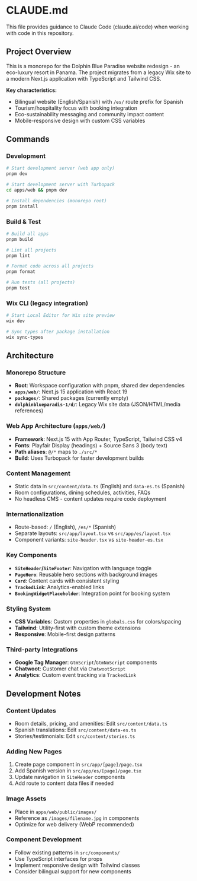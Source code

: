 # CLAUDE.md

This file provides guidance to Claude Code (claude.ai/code) when working with code in this repository.

## Project Overview

This is a monorepo for the Dolphin Blue Paradise website redesign - an eco-luxury resort in Panama. The project migrates from a legacy Wix site to a modern Next.js application with TypeScript and Tailwind CSS.

**Key characteristics:**
- Bilingual website (English/Spanish) with `/es/` route prefix for Spanish
- Tourism/hospitality focus with booking integration
- Eco-sustainability messaging and community impact content
- Mobile-responsive design with custom CSS variables

## Commands

### Development
```bash
# Start development server (web app only)
pnpm dev

# Start development server with Turbopack
cd apps/web && pnpm dev

# Install dependencies (monorepo root)
pnpm install
```

### Build & Test
```bash
# Build all apps
pnpm build

# Lint all projects
pnpm lint

# Format code across all projects
pnpm format

# Run tests (all projects)
pnpm test
```

### Wix CLI (legacy integration)
```bash
# Start Local Editor for Wix site preview
wix dev

# Sync types after package installation
wix sync-types
```

## Architecture

### Monorepo Structure
- **Root**: Workspace configuration with pnpm, shared dev dependencies
- **`apps/web/`**: Next.js 15 application with React 19
- **`packages/`**: Shared packages (currently empty)
- **`dolphinblueparadis-1/d/`**: Legacy Wix site data (JSON/HTML/media references)

### Web App Architecture (`apps/web/`)
- **Framework**: Next.js 15 with App Router, TypeScript, Tailwind CSS v4
- **Fonts**: Playfair Display (headings) + Source Sans 3 (body text)
- **Path aliases**: `@/*` maps to `./src/*`
- **Build**: Uses Turbopack for faster development builds

### Content Management
- Static data in `src/content/data.ts` (English) and `data-es.ts` (Spanish)
- Room configurations, dining schedules, activities, FAQs
- No headless CMS - content updates require code deployment

### Internationalization
- Route-based: `/` (English), `/es/*` (Spanish)
- Separate layouts: `src/app/layout.tsx` vs `src/app/es/layout.tsx`
- Component variants: `site-header.tsx` vs `site-header-es.tsx`

### Key Components
- **`SiteHeader`/`SiteFooter`**: Navigation with language toggle
- **`PageHero`**: Reusable hero sections with background images
- **`Card`**: Content cards with consistent styling
- **`TrackedLink`**: Analytics-enabled links
- **`BookingWidgetPlaceholder`**: Integration point for booking system

### Styling System
- **CSS Variables**: Custom properties in `globals.css` for colors/spacing
- **Tailwind**: Utility-first with custom theme extensions
- **Responsive**: Mobile-first design patterns

### Third-party Integrations
- **Google Tag Manager**: `GtmScript`/`GtmNoScript` components
- **Chatwoot**: Customer chat via `ChatwootScript`
- **Analytics**: Custom event tracking via `TrackedLink`

## Development Notes

### Content Updates
- Room details, pricing, and amenities: Edit `src/content/data.ts`
- Spanish translations: Edit `src/content/data-es.ts`
- Stories/testimonials: Edit `src/content/stories.ts`

### Adding New Pages
1. Create page component in `src/app/[page]/page.tsx`
2. Add Spanish version in `src/app/es/[page]/page.tsx`
3. Update navigation in `SiteHeader` components
4. Add route to content data files if needed

### Image Assets
- Place in `apps/web/public/images/`
- Reference as `/images/filename.jpg` in components
- Optimize for web delivery (WebP recommended)

### Component Development
- Follow existing patterns in `src/components/`
- Use TypeScript interfaces for props
- Implement responsive design with Tailwind classes
- Consider bilingual support for new components